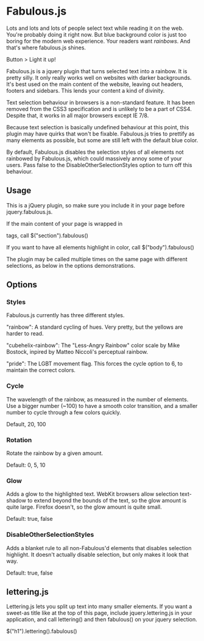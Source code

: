 # Fabulous.js

Lots and lots and lots of people select text while reading it on the web.
You're probably doing it right now. But blue background color is just too
boring for the modern web experience. Your readers want *rainbows*. And
that's where fabulous.js shines.

Button > Light it up!

Fabulous.js is a jquery plugin that turns selected text into a rainbow. It
is pretty silly. It only really works well on websites with darker
backgrounds. It's best used on the main content of the website, leaving
out headers, footers and sidebars. This lends your content a kind of
divinity.

Text selection behaviour in browsers is a non-standard feature. It has
been removed from the CSS3 specification and is unlikely to be a part of
CSS4. Despite that, it works in all major browsers except IE 7/8.

Because text selection is basically undefined behaviour at this point,
this plugin may have quirks that won't be fixable. Fabulous.js tries to
prettify as many elements as possible, but some are still left with the
default blue color.

By default, Fabulous.js disables the selection styles of all elements not
rainbowed by Fabulous.js, which could massively annoy some of your users.
Pass false to the DisableOtherSelectionStyles option to turn off this
behaviour.

## Usage

This is a jQuery plugin, so make sure you include it in your page before
jquery.fabulous.js.

If the main content of your page is wrapped in <section> tags, call
$("section").fabulous()

If you want to have all elements highlight in color, call
$("body").fabulous()

The plugin may be called multiple times on the same page with different
selections, as below in the options demonstrations.

## Options

### Styles

Fabulous.js currently has three different styles.

"rainbow": A standard cycling of hues. Very pretty, but the yellows
are harder to read.

"cubehelix-rainbow": The "Less-Angry Rainbow" color scale by Mike Bostock,
inpired by Matteo Niccoli's perceptual rainbow.

"pride": The LGBT movement flag. This forces the cycle option to 6, to
maintain the correct colors.

### Cycle

The wavelength of the rainbow, as measured in the number of elements. Use
a bigger number (~100) to have a smooth color transition, and a smaller
number to cycle through a few colors quickly.

Default, 20, 100

### Rotation

Rotate the rainbow by a given amount.

Default: 0, 5, 10

### Glow

Adds a glow to the highlighted text. WebKit browsers allow selection
text-shadow to extend beyond the bounds of the text, so the glow amount is
quite large. Firefox doesn't, so the glow amount is quite small.

Default: true, false

### DisableOtherSelectionStyles

Adds a blanket rule to all non-Fabulous'd elements that disables selection
highlight. It doesn't actually disable selection, but only makes it look
that way.

Default: true, false

## lettering.js

Lettering.js lets you split up text into many smaller elements. If you
want a sweet-as title like at the top of this page, include
jquery.lettering.js in your application, and call lettering() and then
fabulous() on your jquery selection.

$("h1").lettering().fabulous()

